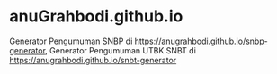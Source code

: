 # anuGrahbodi.github.io

Generator Pengumuman SNBP di https://anugrahbodi.github.io/snbp-generator, Generator Pengumuman UTBK SNBT di https://anugrahbodi.github.io/snbt-generator
